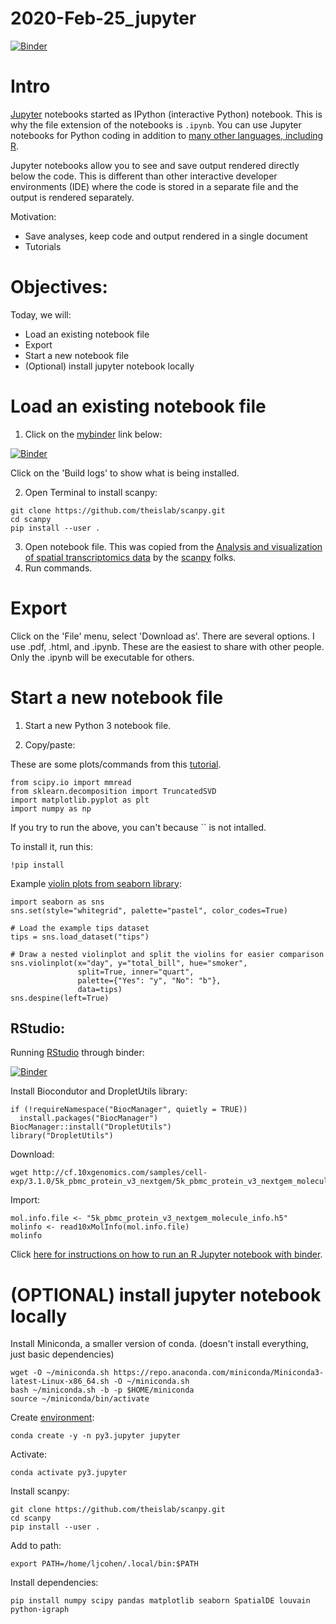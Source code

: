 # 2020-Feb-25_jupyter

[![Binder](https://mybinder.org/badge_logo.svg)](https://mybinder.org/v2/gh/johnsolk/2020-Feb-25_jupyter/master)

# Intro

[Jupyter](https://jupyter.org/) notebooks started as IPython (interactive Python) notebook. This is why the file extension of the notebooks is `.ipynb`. You can use Jupyter notebooks for Python coding in addition to [many other languages, including R](https://jupyter.org/try).

Jupyter notebooks allow you to see and save output rendered directly below the code. This is different than other interactive developer environments (IDE) where the code is stored in a separate file and the output is rendered separately.

Motivation:
* Save analyses, keep code and output rendered in a single document
* Tutorials

# Objectives:

Today, we will:

* Load an existing notebook file
* Export
* Start a new notebook file
* (Optional) install jupyter notebook locally

# Load an existing notebook file

1. Click on the [mybinder](https://mybinder.org/) link below:

[![Binder](https://mybinder.org/badge_logo.svg)](https://mybinder.org/v2/gh/johnsolk/2020-Feb-25_jupyter/master)

Click on the 'Build logs' to show what is being installed.

2. Open Terminal to install scanpy:
```
git clone https://github.com/theislab/scanpy.git
cd scanpy
pip install --user .
```

3. Open notebook file. This was copied from the [Analysis and visualization of spatial transcriptomics data](https://nbviewer.ipython.org/github/giovp/scanpy-tutorials/blob/spatial/analysis-visualization-spatial.ipynb) by the [scanpy](https://scanpy.readthedocs.io/en/stable/) folks.
4. Run commands.

# Export

Click on the 'File' menu, select 'Download as'. There are several options. I use .pdf, .html, and .ipynb. These are the easiest to share with other people. Only the .ipynb will be executable for others.

# Start a new notebook file

1. Start a new Python 3 notebook file.

2. Copy/paste:

These are some plots/commands from this [tutorial](https://colab.research.google.com/github/pachterlab/kallistobustools/blob/master/notebooks/kb_intro_1_python.ipynb).

```
from scipy.io import mmread
from sklearn.decomposition import TruncatedSVD
import matplotlib.pyplot as plt
import numpy as np
```
If you try to run the above, you can't because `` is not intalled.

To install it, run this:
```
!pip install
```

Example [violin plots from seaborn library](https://seaborn.pydata.org/examples/grouped_violinplots.html):
```
import seaborn as sns
sns.set(style="whitegrid", palette="pastel", color_codes=True)

# Load the example tips dataset
tips = sns.load_dataset("tips")

# Draw a nested violinplot and split the violins for easier comparison
sns.violinplot(x="day", y="total_bill", hue="smoker",
               split=True, inner="quart",
               palette={"Yes": "y", "No": "b"},
               data=tips)
sns.despine(left=True)
```

## RStudio:

Running [RStudio](https://github.com/binder-examples/dockerfile-rstudio) through binder:

[![Binder](http://mybinder.org/badge.svg)](http://mybinder.org/v2/gh/binder-examples/dockerfile-rstudio/master)

Install Biocondutor and DropletUtils library:

```
if (!requireNamespace("BiocManager", quietly = TRUE))
  install.packages("BiocManager")
BiocManager::install("DropletUtils")
library("DropletUtils")
```
Download:
```
wget http://cf.10xgenomics.com/samples/cell-exp/3.1.0/5k_pbmc_protein_v3_nextgem/5k_pbmc_protein_v3_nextgem_molecule_info.h5
```
Import:
```
mol.info.file <- "5k_pbmc_protein_v3_nextgem_molecule_info.h5"
molinfo <- read10xMolInfo(mol.info.file)
molinfo
```

Click [here for instructions on how to run an R Jupyter notebook with binder](https://github.com/binder-examples/r).

# (OPTIONAL) install jupyter notebook locally

Install Miniconda, a smaller version of conda. (doesn't install everything, just basic dependencies)

```
wget -O ~/miniconda.sh https://repo.anaconda.com/miniconda/Miniconda3-latest-Linux-x86_64.sh -O ~/miniconda.sh
bash ~/miniconda.sh -b -p $HOME/miniconda
source ~/miniconda/bin/activate
```
Create [environment](https://docs.conda.io/projects/conda/en/latest/user-guide/tasks/manage-environments.html):
```
conda create -y -n py3.jupyter jupyter
```
Activate:
```
conda activate py3.jupyter
```
Install scanpy:
```
git clone https://github.com/theislab/scanpy.git
cd scanpy
pip install --user .
```
Add to path:
```
export PATH=/home/ljcohen/.local/bin:$PATH
```
Install dependencies:
```
pip install numpy scipy pandas matplotlib seaborn SpatialDE louvain python-igraph
```

